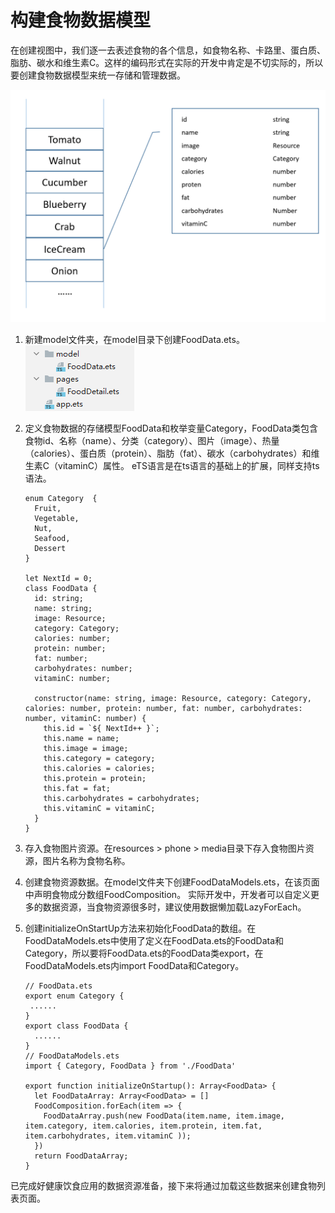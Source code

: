 # 构建食物数据模型

在创建视图中，我们逐一去表述食物的各个信息，如食物名称、卡路里、蛋白质、脂肪、碳水和维生素C。这样的编码形式在实际的开发中肯定是不切实际的，所以要创建食物数据模型来统一存储和管理数据。


![zh-cn_image_0000001215433095](figures/zh-cn_image_0000001215433095.png)


1. 新建model文件夹，在model目录下创建FoodData.ets。
   ![zh-cn_image_0000001195119619](figures/zh-cn_image_0000001195119619.png)

2. 定义食物数据的存储模型FoodData和枚举变量Category，FoodData类包含食物id、名称（name）、分类（category）、图片（image）、热量（calories）、蛋白质（protein）、脂肪（fat）、碳水（carbohydrates）和维生素C（vitaminC）属性。
   eTS语言是在ts语言的基础上的扩展，同样支持ts语法。

   ```
   enum Category  {
     Fruit,
     Vegetable,
     Nut,
     Seafood,
     Dessert
   }
   
   let NextId = 0;
   class FoodData {
     id: string;
     name: string;
     image: Resource;
     category: Category;
     calories: number;
     protein: number;
     fat: number;
     carbohydrates: number;
     vitaminC: number;
   
     constructor(name: string, image: Resource, category: Category, calories: number, protein: number, fat: number, carbohydrates: number, vitaminC: number) {
       this.id = `${ NextId++ }`;
       this.name = name;
       this.image = image;
       this.category = category;
       this.calories = calories;
       this.protein = protein;
       this.fat = fat;
       this.carbohydrates = carbohydrates;
       this.vitaminC = vitaminC;
     }
   }
   ```

3. 存入食物图片资源。在resources &gt; phone &gt; media目录下存入食物图片资源，图片名称为食物名称。
   
4. 创建食物资源数据。在model文件夹下创建FoodDataModels.ets，在该页面中声明食物成分数组FoodComposition。
   实际开发中，开发者可以自定义更多的数据资源，当食物资源很多时，建议使用数据懒加载LazyForEach。

5. 创建initializeOnStartUp方法来初始化FoodData的数组。在FoodDataModels.ets中使用了定义在FoodData.ets的FoodData和Category，所以要将FoodData.ets的FoodData类export，在FoodDataModels.ets内import FoodData和Category。
   ```
   // FoodData.ets
   export enum Category {
    ......
   }
   export class FoodData {
     ......
   }
   // FoodDataModels.ets
   import { Category, FoodData } from './FoodData'
   
   export function initializeOnStartup(): Array<FoodData> {
     let FoodDataArray: Array<FoodData> = []
     FoodComposition.forEach(item => {
       FoodDataArray.push(new FoodData(item.name, item.image, item.category, item.calories, item.protein, item.fat, item.carbohydrates, item.vitaminC ));
     })
     return FoodDataArray;
   }
   ```


已完成好健康饮食应用的数据资源准备，接下来将通过加载这些数据来创建食物列表页面。
